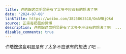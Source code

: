 ```yaml
---
title: 许皓鋐这盘明显是有了太多不应该有的想法了吧
date: '2024-07-08'
linkTitle: https://weibo.com/3825863518/OmAMBjOkd
source: 正宗毒奶菇的微博
description: 许皓鋐这盘明显是有了太多不应该有的想法了吧  ...
disable_comments: true
---
```

许皓鋐这盘明显是有了太多不应该有的想法了吧  ...